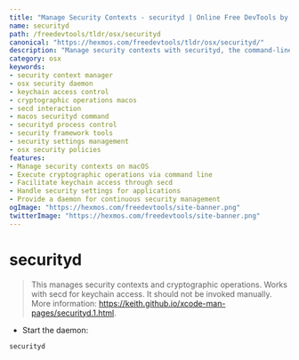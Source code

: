 ```yaml
---
title: "Manage Security Contexts - securityd | Online Free DevTools by Hexmos"
name: securityd
path: /freedevtools/tldr/osx/securityd
canonical: "https://hexmos.com/freedevtools/tldr/osx/securityd/"
description: "Manage security contexts with securityd, the command-line tool for cryptographic operations on macOS. Handle keychain access efficiently and securely. Free online tool, no registration required."
category: osx
keywords:
- security context manager
- osx security daemon
- keychain access control
- cryptographic operations macos
- secd interaction
- macos securityd command
- securityd process control
- security framework tools
- security settings management
- osx security policies
features:
- Manage security contexts on macOS
- Execute cryptographic operations via command line
- Facilitate keychain access through secd
- Handle security settings for applications
- Provide a daemon for continuous security management
ogImage: "https://hexmos.com/freedevtools/site-banner.png"
twitterImage: "https://hexmos.com/freedevtools/site-banner.png"
---
```


# securityd

> This manages security contexts and cryptographic operations.
> Works with secd for keychain access.
> It should not be invoked manually.
> More information: <https://keith.github.io/xcode-man-pages/securityd.1.html>.

- Start the daemon:

`securityd`
